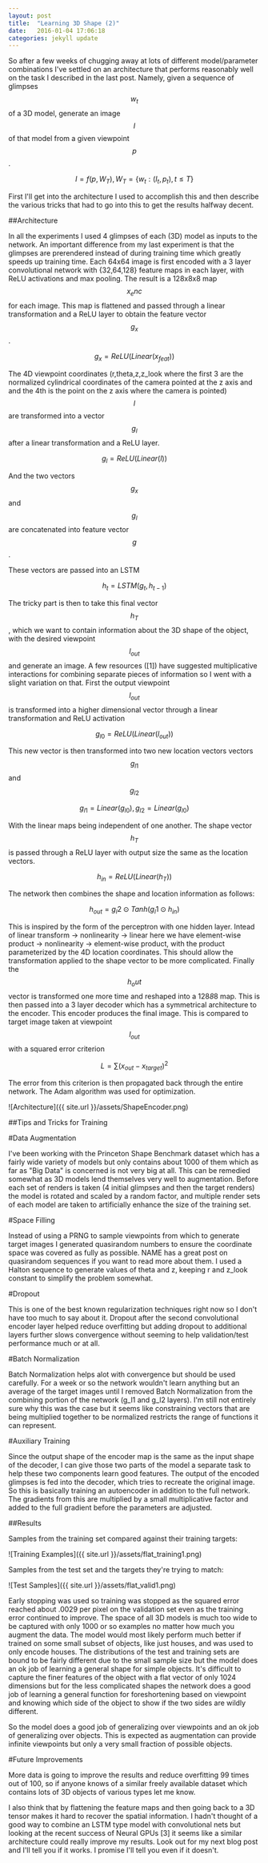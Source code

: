 ```yaml
---
layout: post
title:  "Learning 3D Shape (2)"
date:   2016-01-04 17:06:18
categories: jekyll update
---
```


So after a few weeks of chugging away at lots of different model/parameter combinations I've settled on an architecture that performs reasonably well on the task I described in the last post. Namely, given a sequence of glimpses $$w_t$$ of a 3D model, generate an image $$I$$ of that model from a given viewpoint $$p$$.

$$I = f(p,W_T), W_T = \{w_t:(I_t,p_t),t \leq T\}$$

First I'll get into the architecture I used to accomplish this and then describe the various tricks that had to go into this to get the results halfway decent.

##Architecture

In all the experiments I used 4 glimpses of each (3D) model as inputs to the network. An important difference from my last experiment is that the glimpses are prerendered instead of during training time which greatly speeds up training time. Each 64x64 image is first encoded with a 3 layer convolutional network with {32,64,128} feature maps in each layer, with ReLU activations and max pooling. The result is a 128x8x8 map $$x_enc$$ for each image. This map is flattened and passed through a linear transformation and a ReLU layer to obtain the feature vector $$g_x$$. 

$$g_x = ReLU(Linear(x_{feat}))$$

The 4D viewpoint coordinates (r,theta,z,z_look where the first 3 are the normalized cylindrical coordinates of the camera pointed at the z axis and and the 4th is the point on the z axis where the camera is pointed) $$l$$ are transformed into a vector $$g_l$$ after a linear transformation and a ReLU layer.

$$g_l = ReLU(Linear(l))$$

And the two vectors $$g_x$$ and $$g_l$$ are concatenated into feature vector $$g$$.

These vectors are passed into an LSTM

$$h_t = LSTM(g_t,h_{t-1})$$

The tricky part is then to take this final vector $$h_T$$, which we want to contain information about the 3D shape of the object, with the desired viewpoint $$l_{out}$$ and generate an image. A few resources ([1]) have suggested multiplicative interactions for combining separate pieces of information so I went with a slight variation on that. First the output viewpoint $$l_{out}$$ is transformed into a higher dimensional vector through a linear transformation and ReLU activation

$$g_{l0} = ReLU(Linear(l_{out}))$$

This new vector is then transformed into two new location vectors vectors $$g_{l1}$$ and $$g_{l2}$$

$$g_{l1} = Linear(g_{l0}), g_{l2} = Linear(g_{l0})$$

With the linear maps being independent of one another. The shape vector $$h_T$$ is passed through a ReLU layer with output size the same as the location vectors.

$$h_{in} = ReLU(Linear(h_T))$$

The network then combines the shape and location information as follows:

$$h_{out} = g_l2 \odot Tanh(g_l1 \odot h_{in})$$

This is inspired by the form of the perceptron with one hidden layer. Intead of linear transform -> nonlinearity -> linear here we have element-wise product -> nonlinearity -> element-wise product, with the product parameterized by the 4D location coordinates. This should allow the transformation applied to the shape vector to be more complicated. Finally the $$h_out$$ vector is transformed one more time and reshaped into a 128*8*8 map. This is then passed into a 3 layer decoder which has a symmetrical architecture to the encoder. This encoder produces the final image. This is compared to target image taken at viewpoint $$l_{out}$$ with a squared error criterion

$$L = \sum (x_{out}-x_{target})^2$$

The error from this criterion is then propagated back through the entire network. The Adam algorithm was used for optimization.

![Architecture]({{ site.url }}/assets/ShapeEncoder.png)

##Tips and Tricks for Training

#Data Augmentation

I've been working with the Princeton Shape Benchmark dataset which has a fairly wide variety of models but only contains about 1000 of them which as far as "Big Data" is concerned is not very big at all. This can be remedied somewhat as 3D models lend themselves very well to augmentation. Before each set of renders is taken (4 initial glimpses and then the target renders) the model is rotated and scaled by a random factor, and multiple render sets of each model are taken to artificially enhance the size of the training set.

#Space Filling

Instead of using a PRNG to sample viewpoints from which to generate target images I generated quasirandom numbers to ensure the coordinate space was covered as fully as possible. NAME has a great post on quasirandom sequences if you want to read more about them. I used a Halton sequence to generate values of theta and z, keeping r and z_look constant to simplify the problem somewhat.

#Dropout

This is one of the best known regularization techniques right now so I don't have too much to say about it. Dropout after the second convolutional encoder layer helped reduce overfitting but adding dropout to additional layers further slows convergence without seeming to help validation/test performance much or at all.

#Batch Normalization

Batch Normalization helps alot with convergence but should be used carefully. For a week or so the network wouldn't learn anything but an average of the target images until I removed Batch Normalization from the combining portion of the network (g_l1 and g_l2 layers). I'm still not entirely sure why this was the case but it seems like constraining vectors that are being multiplied together to be normalized restricts the range of functions it can represent.

#Auxiliary Training

Since the output shape of the encoder map is the same as the input shape of the decoder, I can give those two parts of the model a separate task to help these two components learn good features. The output of the encoded glimpses is fed into the decoder, which tries to recreate the original image. So this is basically training an autoencoder in addition to the full network. The gradients from this are multiplied by a small multiplicative factor and added to the full gradient before the parameters are adjusted.

##Results

Samples from the training set compared against their training targets:

![Training Examples]({{ site.url }}/assets/flat_training1.png)

Samples from the test set and the targets they're trying to match:

![Test Samples]({{ site.url }}/assets/flat_valid1.png)

Early stopping was used so training was stopped as the squared error reached about .0029 per pixel on the validation set even as the training error continued to improve. The space of all 3D models is much too wide to be captured with only 1000 or so examples no matter how much you augment the data. The model would most likely perform much better if trained on some small subset of objects, like just houses, and was used to only encode houses. The distributions of the test and training sets are bound to be fairly different due to the small sample size but the model does an ok job of learning a general shape for simple objects. It's difficult to capture the finer features of the object with a flat vector of only 1024 dimensions but for the less complicated shapes the network does a good job of learning a general function for foreshortening based on viewpoint and knowing which side of the object to show if the two sides are wildly different.

So the model does a good job of generalizing over viewpoints and an ok job of generalizing over objects. This is expected as augmentation can provide infinite viewpoints but only a very small fraction of possible objects.

#Future Improvements

More data is going to improve the results and reduce overfitting 99 times out of 100, so if anyone knows of a similar freely available dataset which contains lots of 3D objects of various types let me know.

I also think that by flattening the feature maps and then going back to a 3D tensor makes it hard to recover the spatial information. I hadn't thought of a good way to combine an LSTM type model with convolutional nets but looking at the recent success of Neural GPUs [3] it seems like a similar architecture could really improve my results. Look out for my next blog post and I'll tell you if it works. I promise I'll tell you even if it doesn't. 


[^1]:http://arxiv.org/abs/1406.6247
[^2]:http://arxiv.org/abs/1511.08228